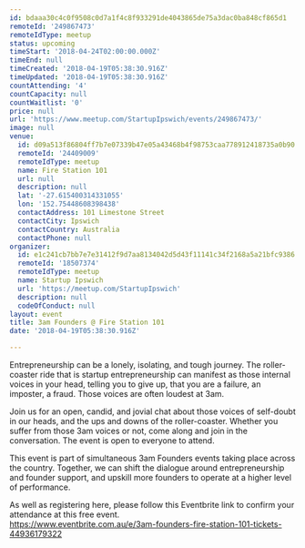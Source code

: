 ```yaml
---
id: bdaaa30c4c0f9508c0d7a1f4c8f933291de4043865de75a3dac0ba848cf865d1
remoteId: '249867473'
remoteIdType: meetup
status: upcoming
timeStart: '2018-04-24T02:00:00.000Z'
timeEnd: null
timeCreated: '2018-04-19T05:38:30.916Z'
timeUpdated: '2018-04-19T05:38:30.916Z'
countAttending: '4'
countCapacity: null
countWaitlist: '0'
price: null
url: 'https://www.meetup.com/StartupIpswich/events/249867473/'
image: null
venue:
  id: d09a513f86804ff7b7e07339b47e05a43468b4f98753caa778912418735a0b90
  remoteId: '24409009'
  remoteIdType: meetup
  name: Fire Station 101
  url: null
  description: null
  lat: '-27.615400314331055'
  lon: '152.75448608398438'
  contactAddress: 101 Limestone Street
  contactCity: Ipswich
  contactCountry: Australia
  contactPhone: null
organizer:
  id: e1c241cb7bb7e7e31412f9d7aa8134042d5d43f11141c34f2168a5a21bfc9386
  remoteId: '18507374'
  remoteIdType: meetup
  name: Startup Ipswich
  url: 'https://meetup.com/StartupIpswich'
  description: null
  codeOfConduct: null
layout: event
title: 3am Founders @ Fire Station 101
date: '2018-04-19T05:38:30.916Z'

---
```

<p>Entrepreneurship can be a lonely, isolating, and tough journey. The roller-coaster ride that is startup entrepreneurship can manifest as those internal voices in your head, telling you to give up, that you are a failure, an imposter, a fraud. Those voices are often loudest at 3am.</p> <p>Join us for an open, candid, and jovial chat about those voices of self-doubt in our heads, and the ups and downs of the roller-coaster. Whether you suffer from those 3am voices or not, come along and join in the conversation. The event is open to everyone to attend.</p> <p>This event is part of simultaneous 3am Founders events taking place across the country. Together, we can shift the dialogue around entrepreneurship and founder support, and upskill more founders to operate at a higher level of performance.</p> <p>As well as registering here, please follow this Eventbrite link to confirm your attendance at this free event.<br/><a href="https://www.eventbrite.com.au/e/3am-founders-fire-station-101-tickets-44936179322" class="linkified">https://www.eventbrite.com.au/e/3am-founders-fire-station-101-tickets-44936179322</a></p>
